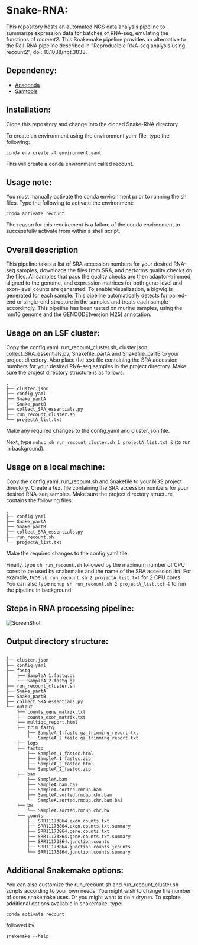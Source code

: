 # Snake-RNA:

This repository hosts an automated NGS data analysis pipeline to summarize expression data for batches of RNA-seq, emulating the functions of *recount2*. This Snakemake pipeline provides an alternative to the Rail-RNA pipeline described in "Reproducible RNA-seq analysis using recount2", doi: 10.1038/nbt.3838. 

## Dependency:
- [Anaconda](https://conda.io/docs/user-guide/install/linux.html) 
- [Samtools](https://github.com/samtools/samtools)

## Installation:
Clone this repository and change into the cloned Snake-RNA directory. 

To create an environment using the environment.yaml file, type the following:

`conda env create -f environment.yaml`

This will create a conda environment called recount.

## Usage note:

You must manually activate the conda environment prior to running the sh files. Type the following to activate the environment:

`conda activate recount`

The reason for this requirement is a failure of the conda environment to successfully activate from within a shell script.

## Overall description

This pipeline takes a list of SRA accession numbers for your desired RNA-seq samples, downloads the files from SRA, and performs quality checks on the files. All samples that pass the quality checks are then adaptor-trimmed, aligned to the genome, and expression matrices for both gene-level and exon-level counts are generated. To enable visualization, a bigwig is generated for each sample. This pipeline automatically detects for paired-end or single-end structure in the samples and treats each sample accordingly. This pipeline has been tested on murine samples, using the mm10 genome and the GENCODE(version M25) annotation. 

## Usage on an LSF cluster:

Copy the config.yaml, run\_recount\_cluster.sh, cluster.json, collect_SRA_essentials.py, Snakefile_partA and Snakefile_partB to your project directory. Also place the text file containing the SRA accession numbers for your desired RNA-seq samples in the project directory. Make sure the project directory structure is as follows:
```
.
├── cluster.json
├── config.yaml
├── Snake_partA
├── Snake_partB
├── collect_SRA_essentials.py
├── run_recount_cluster.sh
└── projectA_list.txt
```
Make any required changes to the config.yaml and cluster.json file.

Next, type `nohup sh run_recount_cluster.sh 1 projectA_list.txt &` (to run in background).

## Usage on a local machine:

Copy the config.yaml, run\_recount.sh and Snakefile to your NGS project directory. Create a text file containing the SRA accession numbers for your desired RNA-seq samples. Make sure the project directory structure contains the following files:
```
.
├── config.yaml
├── Snake_partA
├── Snake_partB
├── collect_SRA_essentials.py
├── run_recount.sh
└── projectA_list.txt
```
Make the required changes to the config.yaml file.

Finally, type `sh run_recount.sh` followed by the maximum number of CPU cores to be used by snakemake and the name of the SRA accession list. For example, type `sh run_recount.sh 2 projectA_list.txt` for 2 CPU cores. You can also type `nohup sh run_recount.sh 2 projectA_list.txt &` to run the pipeline in background.

## Steps in RNA processing pipeline:

 ![ScreenShot](dag.png)

## Output directory structure:
```
.
├── cluster.json
├── config.yaml
├── fastq
│   ├── SampleA_1.fastq.gz
│   └── SampleA_2.fastq.gz
├── run_recount_cluster.sh
├── Snake_partA
├── Snake_partB
├── collect_SRA_essentials.py
└── output
    ├── counts_gene_matrix.txt
    ├── counts_exon_matrix.txt
    ├── multiqc_report.html
    ├── trim_fastq
    	├── SampleA_1.fastq.gz_trimming_report.txt
    	└── SampleA_2.fastq.gz_trimming_report.txt
    ├── logs
    ├── fastqc
    	├── SampleA_1_fastqc.html
    	├── SampleA_1_fastqc.zip
    	├── SampleA_2_fastqc.html
    	└── SampleA_2_fastqc.zip
    ├── bam
    	├── SampleA.bam
    	├── SampleA.bam.bai
    	├── SampleA.sorted.rmdup.bam
    	├── SampleA.sorted.rmdup.chr.bam
    	└── SampleA.sorted.rmdup.chr.bam.bai
    ├── bw
    	└── SampleA.sorted.rmdup.chr.bw
    └── counts
    	├── SRR11173864.exon.counts.txt
    	├── SRR11173864.exon.counts.txt.summary
    	├── SRR11173864.gene.counts.txt
    	├── SRR11173864.gene.counts.txt.summary
    	├── SRR11173864.junction.counts
    	├── SRR11173864.junction.counts.jcounts
    	└── SRR11173864.junction.counts.summary
```

## Additional Snakemake options:

You can also customize the run\_recount.sh and run\_recount_cluster.sh scripts according to your own needs. You might wish to change the number of cores snakemake uses. Or you might want to do a dryrun. To explore additional options available in snakemake, type:

`conda activate recount`

followed by 

`snakemake --help`
